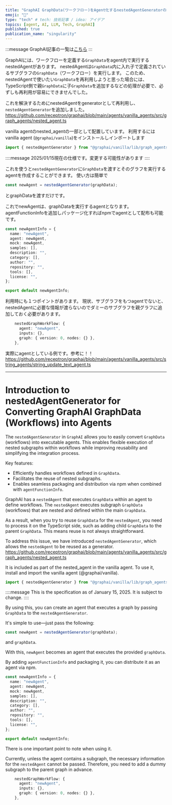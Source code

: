 ```yaml
---
title: "GraphAI GraphData(ワークフロー)をAgent化するnestedAgentGeneratorの紹介"
emoji: "🤖"
type: "tech" # tech: 技術記事 / idea: アイデア
topics: [agent, AI, LLM, Tech, GraphAI]
published: true
publication_name: "singularity"
---
```


:::message
GraphAI記事の一覧は[こちら](https://zenn.dev/singularity/articles/graphai-index)
:::


GraphAIには、ワークフローを定義する`GraphData`をagent内で実行するnestedAgentがあります。
nestedAgentは`GraphData`内に入れ子で定義されているサブグラフの`GraphData`（ワークフロー）を実行します。
このため、nestedAgentで使いたい`GraphData`を再利用しようと思った場合には、TypeScript側で親`GraphData`に子`GraphData`を追加するなどの処理が必要で、必ずしも再利用が容易にできませんでした。

これを解決するためにnestedAgentをgeneratorとして再利用し、`nestedAgentGenerator`を追加しました。
https://github.com/receptron/graphai/blob/main/agents/vanilla_agents/src/graph_agents/nested_agent.ts

vanilla agentのnested_agentの一部として配置しています。
利用するにはvanilla agent (`@graphai/vanilla`)をインストールしインポートします

```typescript
import { nestedAgentGenerator } from "@graphai/vanilla/lib/graph_agents/nested_agent";
```
::::message
2025/01/15現在の仕様です。変更する可能性があります
::::


これを使うと`nestedAgentGenerator`に`GraphData`を渡すとそのグラフを実行するagentを作成することができます。
使い方は簡単で

```typescript
const newAgent = nestedAgentGenerator(graphData);
```
とgraphDataを渡すだけです。

これでnewAgentは、graphDataを実行するagentとなります。
agentFunctionInfoを追加しパッケージ化すればnpmでagentとして配布も可能です。

```typeScript
const newAgentInfo = {
  name: "newAgent",
  agent: newAgent,
  mock: newAgent,
  samples: [],
  description: "",
  category: [],
  author: "",
  repository: "",
  tools: [],
  license: "",
};

export default newAgentInfo;
```

利用時にも１つポイントがあります。
現状、サブグラフをもつagentでないと、nestedAgentに必要な情報が渡らないのでダミーのサブグラフを親グラフに追加しておく必要があります。
```typeScript
    nestedGraphWorkFlow: {
      agent: "newAgent",
      inputs: {},
      graph: { version: 0, nodes: {} },
    },
```

実際にagentとしている例です。参考に！！
https://github.com/receptron/graphai/blob/main/agents/vanilla_agents/src/string_agents/string_update_text_agent.ts

---

# Introduction to nestedAgentGenerator for Converting GraphAI GraphData (Workflows) into Agents

The `nestedAgentGenerator` in `GraphAI` allows you to easily convert `GraphData` (workflows) into executable agents. This enables flexible execution of nested subgraphs within workflows while improving reusability and simplifying the integration process.

Key features:

- Efficiently handles workflows defined in `GraphData`.
- Facilitates the reuse of nested subgraphs.
- Enables seamless packaging and distribution via npm when combined with `agentFunctionInfo`.


GraphAI has a `nestedAgent` that executes `GraphData` within an agent to define workflows.
The `nestedAgent` executes subgraph `GraphData` (workflows) that are nested and defined within the main `GraphData`.

As a result, when you try to reuse `GraphData` for the `nestedAgent`, you need to process it on the TypeScript side, such as adding child `GraphData` to the parent `GraphData`. This means reuse is not always straightforward.

To address this issue, we have introduced `nestedAgentGenerator`, which allows the `nestedAgent` to be reused as a generator.
https://github.com/receptron/graphai/blob/main/agents/vanilla_agents/src/graph_agents/nested_agent.ts

It is included as part of the nested_agent in the vanilla agent.
To use it, install and import the vanilla agent (@graphai/vanilla).


```typescript
import { nestedAgentGenerator } from "@graphai/vanilla/lib/graph_agents/nested_agent";
```
::::message
This is the specification as of January 15, 2025. It is subject to change.
::::

By using this, you can create an agent that executes a graph by passing `GraphData` to the `nestedAgentGenerator`.

It's simple to use—just pass the following:


```typescript
const newAgent = nestedAgentGenerator(graphData);
```
and `graphData`.



With this, `newAgent` becomes an agent that executes the provided `graphData`.

By adding `agentFunctionInfo` and packaging it, you can distribute it as an agent via npm.


```typeScript
const newAgentInfo = {
  name: "newAgent",
  agent: newAgent,
  mock: newAgent,
  samples: [],
  description: "",
  category: [],
  author: "",
  repository: "",
  tools: [],
  license: "",
};

export default newAgentInfo;
```

There is one important point to note when using it.

Currently, unless the agent contains a subgraph, the necessary information for the `nestedAgent` cannot be passed. Therefore, you need to add a dummy subgraph to the parent graph in advance.

```typeScript
    nestedGraphWorkFlow: {
      agent: "newAgent",
      inputs: {},
      graph: { version: 0, nodes: {} },
    },
```

